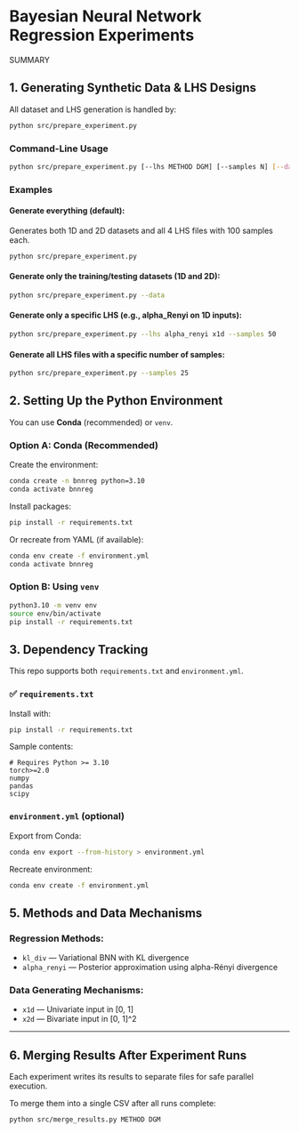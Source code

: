 # Bayesian Neural Network Regression Experiments

SUMMARY


##  1. Generating Synthetic Data & LHS Designs

All dataset and LHS generation is handled by:

```bash
python src/prepare_experiment.py
```


###  Command-Line Usage

```bash
python src/prepare_experiment.py [--lhs METHOD DGM] [--samples N] [--data]
```

###  Examples

#### Generate everything (default):
Generates both 1D and 2D datasets and all 4 LHS files with 100 samples each.

```bash
python src/prepare_experiment.py
```

#### Generate only the training/testing datasets (1D and 2D):
```bash
python src/prepare_experiment.py --data
```

#### Generate only a specific LHS (e.g., alpha_Renyi on 1D inputs):
```bash
python src/prepare_experiment.py --lhs alpha_renyi x1d --samples 50
```

#### Generate all LHS files with a specific number of samples:
```bash
python src/prepare_experiment.py --samples 25
```

##  2. Setting Up the Python Environment

You can use **Conda** (recommended) or `venv`.

### Option A: Conda (Recommended)

Create the environment:

```bash
conda create -n bnnreg python=3.10
conda activate bnnreg
```

Install packages:

```bash
pip install -r requirements.txt
```

Or recreate from YAML (if available):

```bash
conda env create -f environment.yml
conda activate bnnreg
```

### Option B: Using `venv`

```bash
python3.10 -m venv env
source env/bin/activate
pip install -r requirements.txt
```

## 3. Dependency Tracking

This repo supports both `requirements.txt` and `environment.yml`.

### ✅ `requirements.txt`

Install with:

```bash
pip install -r requirements.txt
```

Sample contents:

```text
# Requires Python >= 3.10
torch>=2.0
numpy
pandas
scipy
```

### `environment.yml` (optional)

Export from Conda:

```bash
conda env export --from-history > environment.yml
```

Recreate environment:

```bash
conda env create -f environment.yml
```

## 5. Methods and Data Mechanisms

### Regression Methods:

- `kl_div` — Variational BNN with KL divergence
- `alpha_renyi` — Posterior approximation using alpha-Rényi divergence

### Data Generating Mechanisms:

- `x1d` — Univariate input in [0, 1]
- `x2d` — Bivariate input in [0, 1]^2

---

## 6. Merging Results After Experiment Runs

Each experiment writes its results to separate files for safe parallel execution.

To merge them into a single CSV after all runs complete:

```bash
python src/merge_results.py METHOD DGM
```

